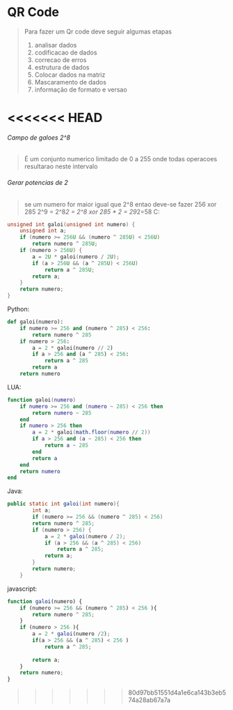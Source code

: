 # QR Code
> Para fazer um Qr code deve seguir algumas etapas
> 1.  analisar dados
> 2.  codificacao de dados
> 3.  correcao de erros
> 4.  estrutura de dados
> 5.  Colocar dados na matriz
> 6.  Mascaramento de dados
> 7.  informação de formato e  versao



<<<<<<< HEAD
=======
###### Campo de galoes 2^8
> É um conjunto numerico limitado de 0 a 255 onde todas operacoes resultarao neste intervalo

###### Gerar potencias de 2
> se um numero for maior igual  que 2^8 entao deve-se fazer 256 xor 285
>2^9 = 2^8*2 = 2^8 xor 285 * 2 = 29*2=58
C:
```C
unsigned int galoi(unsigned int numero) {
    unsigned int a;
    if (numero >= 256U && (numero ^ 285U) < 256U)
        return numero ^ 285U;
    if (numero > 256U) {
        a = 2U * galoi(numero / 2U);
        if (a > 256U && (a ^ 285U) < 256U)
            return a ^ 285U;
        return a;
    }
    return numero;
}
```
Python:
```Python
def galoi(numero):
    if numero >= 256 and (numero ^ 285) < 256:
        return numero ^ 285
    if numero > 256:
        a = 2 * galoi(numero // 2)
        if a > 256 and (a ^ 285) < 256:
            return a ^ 285
        return a
    return numero

```
LUA:
```lua
function galoi(numero) 
    if numero >= 256 and (numero ~ 285) < 256 then
        return numero ~ 285
    end
    if numero > 256 then
        a = 2 * galoi(math.floor(numero // 2))
        if a > 256 and (a ~ 285) < 256 then
            return a ~ 285
        end
        return a
    end
    return numero
end

```
Java:
```Java
public static int galoi(int numero){
        int a;
        if (numero >= 256 && (numero ^ 285) < 256)
        return numero ^ 285;
        if (numero > 256) {
            a = 2 * galoi(numero / 2);
            if (a > 256 && (a ^ 285) < 256)
                return a ^ 285;
            return a;
        }
        return numero;
    }
```
javascript:
```javascript
function galoi(numero) {
    if (numero >= 256 && (numero ^ 285) < 256 ){
        return numero ^ 285;
    }
    if (numero > 256 ){
        a = 2 * galoi(numero /2);
        if(a > 256 && (a ^ 285) < 256 )
            return a ^ 285;
        
        return a;
    }
    return numero;
}
```
>>>>>>> 80d97bb51551d4a1e6ca143b3eb574a28ab67a7a
